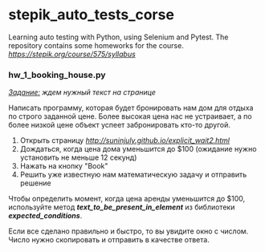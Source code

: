 # stepik_auto_tests_corse

Learning auto testing with Python, using Selenium and Pytest. The repository contains some homeworks for the course.<br>*<https://stepik.org/course/575/syllabus>* 



### hw_1_booking_house.py
*<u>Задание:</u> ждем нужный текст на странице*


Написать программу, которая будет бронировать нам дом для отдыха по строго заданной
цене. Более высокая цена нас не устраивает, а по более низкой цене объект успеет
забронировать кто-то другой.

1. Открыть страницу *<http://suninjuly.github.io/explicit_wait2.html>*
2. Дождаться, когда цена дома уменьшится до $100 (ожидание нужно установить не
меньше 12 секунд)
3.  Нажать на кнопку "Book"
4. Решить уже известную нам математическую задачу и отправить решение

Чтобы определить момент, когда цена аренды уменьшится до $100, используйте
метод ***text_to_be_present_in_element*** из библиотеки ***expected_conditions***.

Если все сделано правильно и быстро, то вы увидите окно с числом. Число нужно скопировать и отправить в качестве ответа.
